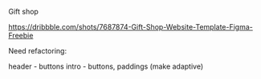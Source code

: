 
Gift shop

https://dribbble.com/shots/7687874-Gift-Shop-Website-Template-Figma-Freebie


Need refactoring:

header - buttons
intro - buttons, paddings (make adaptive)

